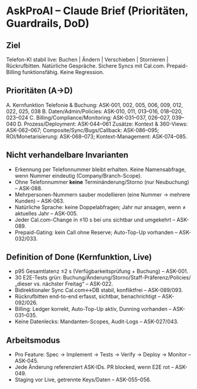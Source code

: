 # AskProAI – Claude Brief (Prioritäten, Guardrails, DoD)

## Ziel
Telefon-KI stabil live: Buchen | Ändern | Verschieben | Stornieren | Rückrufbitten. Natürliche Gespräche. Sichere Syncs mit Cal.com. Prepaid-Billing funktionsfähig. Keine Regression.

## Prioritäten (A→D)
A. Kernfunktion Telefonie & Buchung: ASK-001, 002, 005, 006, 009, 012, 022, 025, 038
B. Daten/Admin/Policies: ASK-010, 011, 013–016, 018–020, 023–024
C. Billing/Compliance/Monitoring: ASK-031–037, 026–027, 039–040
D. Prozess/Deployment: ASK-044–061
Zusätze: Kontext & 360-Views: ASK-062–067; Composite/Sync/Bugs/Callback: ASK-086–095; ROI/Monetarisierung: ASK-068–073; Kontext-Management: ASK-074–085.

## Nicht verhandelbare Invarianten
- Erkennung per Telefonnummer bleibt erhalten. Keine Namensabfrage, wenn Nummer eindeutig (Company/Branch-Scope).
- Ohne Telefonnummer **keine** Terminänderung/Storno (nur Neubuchung) – ASK-088.
- Mehrpersonen-Nummern sauber modellieren (eine Nummer → mehrere Kunden) – ASK-063.
- Natürliche Sprache: keine Doppelabfragen; Jahr nur ansagen, wenn ≠ aktuelles Jahr – ASK-005.
- Jeder Cal.com-Change in ≤10 s bei uns sichtbar und umgekehrt – ASK-089.
- Prepaid-Gating: kein Call ohne Reserve; Auto-Top-Up vorhanden – ASK-032/033.

## Definition of Done (Kernfunktion, Live)
- p95 Gesamtlatenz ≤2 s (Verfügbarkeitsprüfung + Buchung) – ASK-001.
- 30 E2E-Tests grün: Buchung/Änderung/Storno/Staff-Präferenz/Policies/„dieser vs. nächster Freitag“ – ASK-022.
- Bidirektionaler Sync Cal.com↔DB stabil, konfliktfrei – ASK-089/093.
- Rückrufbitten end-to-end erfasst, sichtbar, benachrichtigt – ASK-092/026.
- Billing: Ledger korrekt, Auto-Top-Up aktiv, Dunning vorhanden – ASK-031–035.
- Keine Datenlecks: Mandanten-Scopes, Audit-Logs – ASK-027/043.

## Arbeitsmodus
- Pro Feature: Spec → Implement → Tests → Verify → Deploy → Monitor – ASK-045.
- Jede Änderung referenziert ASK-IDs. PR blocked, wenn E2E rot – ASK-049.
- Staging vor Live, getrennte Keys/Daten – ASK-055–056.
